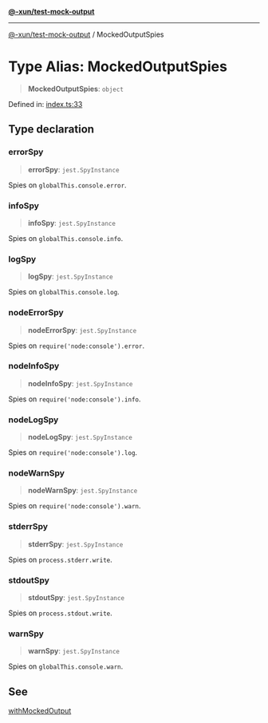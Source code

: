 [**@-xun/test-mock-output**](../README.md)

***

[@-xun/test-mock-output](../README.md) / MockedOutputSpies

# Type Alias: MockedOutputSpies

> **MockedOutputSpies**: `object`

Defined in: [index.ts:33](https://github.com/Xunnamius/test-utils/blob/4e92bbf79f42f08b2818100bd7e90af1616ef67e/packages/test-mock-output/src/index.ts#L33)

## Type declaration

### errorSpy

> **errorSpy**: `jest.SpyInstance`

Spies on `globalThis.console.error`.

### infoSpy

> **infoSpy**: `jest.SpyInstance`

Spies on `globalThis.console.info`.

### logSpy

> **logSpy**: `jest.SpyInstance`

Spies on `globalThis.console.log`.

### nodeErrorSpy

> **nodeErrorSpy**: `jest.SpyInstance`

Spies on `require('node:console').error`.

### nodeInfoSpy

> **nodeInfoSpy**: `jest.SpyInstance`

Spies on `require('node:console').info`.

### nodeLogSpy

> **nodeLogSpy**: `jest.SpyInstance`

Spies on `require('node:console').log`.

### nodeWarnSpy

> **nodeWarnSpy**: `jest.SpyInstance`

Spies on `require('node:console').warn`.

### stderrSpy

> **stderrSpy**: `jest.SpyInstance`

Spies on `process.stderr.write`.

### stdoutSpy

> **stdoutSpy**: `jest.SpyInstance`

Spies on `process.stdout.write`.

### warnSpy

> **warnSpy**: `jest.SpyInstance`

Spies on `globalThis.console.warn`.

## See

[withMockedOutput](../functions/withMockedOutput.md)

